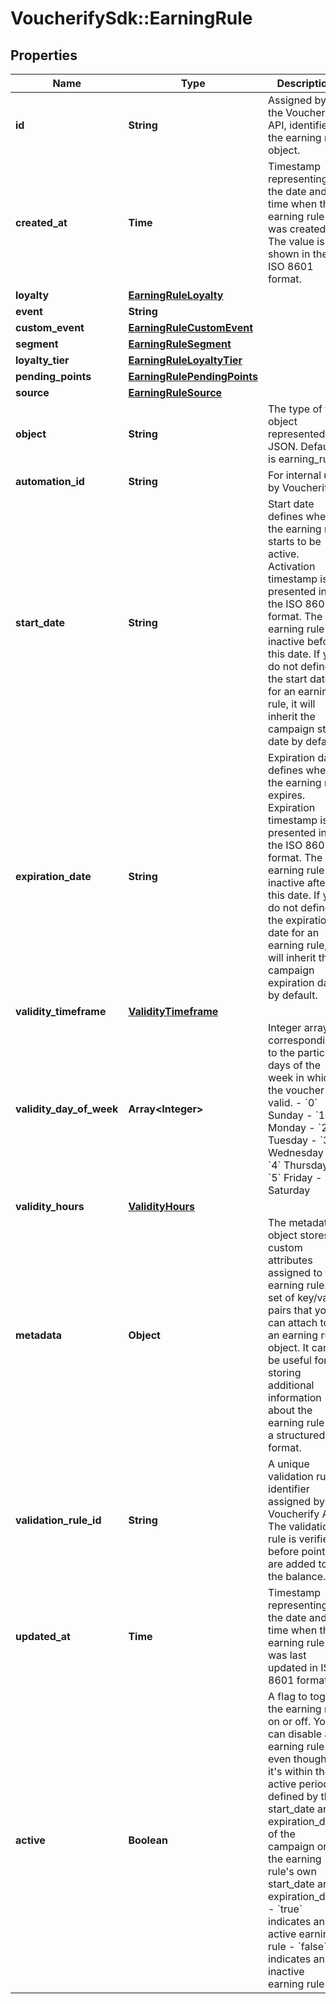 # VoucherifySdk::EarningRule

## Properties

| Name | Type | Description | Notes |
| ---- | ---- | ----------- | ----- |
| **id** | **String** | Assigned by the Voucherify API, identifies the earning rule object. | [optional] |
| **created_at** | **Time** | Timestamp representing the date and time when the earning rule was created. The value is shown in the ISO 8601 format. | [optional] |
| **loyalty** | [**EarningRuleLoyalty**](EarningRuleLoyalty.md) |  | [optional] |
| **event** | **String** |  | [optional] |
| **custom_event** | [**EarningRuleCustomEvent**](EarningRuleCustomEvent.md) |  | [optional] |
| **segment** | [**EarningRuleSegment**](EarningRuleSegment.md) |  | [optional] |
| **loyalty_tier** | [**EarningRuleLoyaltyTier**](EarningRuleLoyaltyTier.md) |  | [optional] |
| **pending_points** | [**EarningRulePendingPoints**](EarningRulePendingPoints.md) |  | [optional] |
| **source** | [**EarningRuleSource**](EarningRuleSource.md) |  | [optional] |
| **object** | **String** | The type of the object represented by JSON. Default is earning_rule. | [optional][default to &#39;earning_rule&#39;] |
| **automation_id** | **String** | For internal use by Voucherify. | [optional] |
| **start_date** | **String** | Start date defines when the earning rule starts to be active. Activation timestamp is presented in the ISO 8601 format. The earning rule is inactive before this date. If you do not define the start date for an earning rule, it will inherit the campaign start date by default. | [optional] |
| **expiration_date** | **String** | Expiration date defines when the earning rule expires. Expiration timestamp is presented in the ISO 8601 format. The earning rule is inactive after this date. If you do not define the expiration date for an earning rule, it will inherit the campaign expiration date by default. | [optional] |
| **validity_timeframe** | [**ValidityTimeframe**](ValidityTimeframe.md) |  | [optional] |
| **validity_day_of_week** | **Array&lt;Integer&gt;** | Integer array corresponding to the particular days of the week in which the voucher is valid.  - &#x60;0&#x60; Sunday - &#x60;1&#x60; Monday - &#x60;2&#x60; Tuesday - &#x60;3&#x60; Wednesday - &#x60;4&#x60; Thursday - &#x60;5&#x60; Friday - &#x60;6&#x60; Saturday | [optional] |
| **validity_hours** | [**ValidityHours**](ValidityHours.md) |  | [optional] |
| **metadata** | **Object** | The metadata object stores all custom attributes assigned to the earning rule. A set of key/value pairs that you can attach to an earning rule object. It can be useful for storing additional information about the earning rule in a structured format. | [optional] |
| **validation_rule_id** | **String** | A unique validation rule identifier assigned by the Voucherify API. The validation rule is verified before points are added to the balance. | [optional] |
| **updated_at** | **Time** | Timestamp representing the date and time when the earning rule was last updated in ISO 8601 format. | [optional] |
| **active** | **Boolean** | A flag to toggle the earning rule on or off. You can disable an earning rule even though it&#39;s within the active period defined by the start_date and expiration_date of the campaign or the earning rule&#39;s own start_date and expiration_date.  - &#x60;true&#x60; indicates an active earning rule - &#x60;false&#x60; indicates an inactive earning rule | [optional] |

